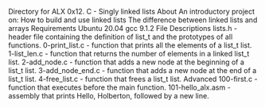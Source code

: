 Directory for ALX 0x12. C - Singly linked lists
About
An introductory project on:
How to build and use linked lists The difference between linked lists and arrays
Requirements
Ubuntu 20.04
gcc 9.1.2
File Descriptions
lists.h - header file containing the definition of list_t and the prototypes of all functions.
0-print_list.c - function that prints all the elements of a list_t list.
1-list_len.c - function that returns the number of elements in a linked list_t list.
2-add_node.c - function that adds a new node at the beginning of a list_t list.
3-add_node_end.c - function that adds a new node at the end of a list_t list.
4-free_list.c - function that frees a list_t list.
Advanced
100-first.c - function that executes before the main function.
101-hello_alx.asm - assembly that prints Hello, Holberton, followed by a new line.
